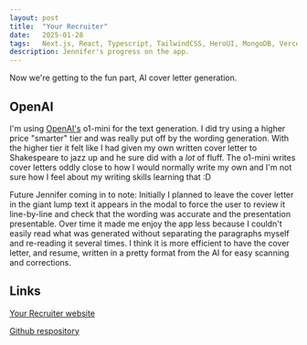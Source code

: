 ```yaml
---
layout: post
title:  "Your Recruiter"
date:   2025-01-28
tags:   Next.js, React, Typescript, TailwindCSS, HeroUI, MongoDB, Vercel, OpenAI
description: Jennifer's progress on the app.
---
```


Now we're getting to the fun part, AI cover letter generation.

<h2>OpenAI</h2>

I'm using <a href="https://openai.com">OpenAI's</a> o1-mini for the text generation. I did try using a higher price "smarter" tier and was really put off by the wording generation. With the higher tier it felt like I had given my own written cover letter to Shakespeare to jazz up and he sure did with a *lot* of fluff. The o1-mini writes cover letters oddly close to how I would normally write my own and I'm not sure how I feel about my writing skills learning that :D

Future Jennifer coming in to note: Initially I planned to leave the cover letter in the giant lump text it appears in the modal to force the user to review it line-by-line and check that the wording was accurate and the presentation presentable. Over time it made me enjoy the app less because I couldn't easily read what was generated without separating the paragraphs myself and re-reading it several times. I think it is more efficient to have the cover letter, and resume, written in a pretty format from the AI for easy scanning and corrections.

<h2>Links</h2>

<a href="https://your-recruiter.vercel.app">Your Recruiter website</a>

<a href="https://github.com/JennHaggerty/your-recruiter-reports">Github respository</a>